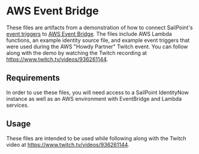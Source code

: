 # AWS Event Bridge

These files are artifacts from a demonstration of how to connect SailPoint's [event triggers](https://developer.sailpoint.com/triggers/getting_started.html) to [AWS Event Bridge](https://aws.amazon.com/eventbridge/).  The files include AWS Lambda functions, an example identity source file, and example event triggers that were used during the AWS "Howdy Partner" Twitch event.  You can follow along with the demo by watching the Twitch recording at https://www.twitch.tv/videos/936261144.

## Requirements

In order to use these files, you will need access to a SailPoint IdentityNow instance as well as an AWS environment with EventBridge and Lambda services.

## Usage

These files are intended to be used while following along with the Twitch video at https://www.twitch.tv/videos/936261144. 
